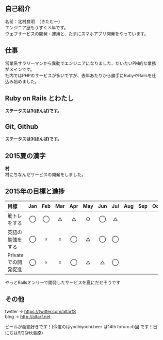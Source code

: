 ## 自己紹介
名前：北村良明　（きたむー）  
エンジニア歴もうすぐ３年です。  
ウェブサービスの開発・運用と、たまにスマホアプリ開発をやっています。  

## 仕事
営業系サラリーマンから異動でエンジニアになりました、だいたいPM的な業務がメインです。  
社内ではPHPのサービスが多いですが、去年あたりから勝手にRubyやRailsを仕込み始めました。  

## Ruby on Rails とわたし
__ステータスは3(ほんば)です。__    

## Git, Github
__ステータスは3(ほんば)です。__  

## 2015夏の漢字
**村**  
村にちなんだサービスの開発をしました。

## 2015年の目標と進捗
|            目標           | Jan | Feb | Mar | Apr | May | Jun | Jul | Aug | Sep | Oct | Nov | Dec |
|:-------------------------|:---:|:---:|:---:|:---:|:---:|:---:|:---:|:---:|:---:|:---:|:---:|:---:|
|筋トレをする| ◯ | ◯ | △ | △ | ○ | ◯ | △ |
|英語の勉強をする| ◯ | ☓ | ☓ | ◯ | △ | ◯ | ◯ |
|Privateでの開発促進| ◯ | ☓ | ☓ | ◯ | △ | △ | ◯ |

やっとRailsオンリーで開発したサービスを夏にだせそうです 
## その他
twitter -> https://twitter.com/altarf8  
blog -> http://altarf.net  
  
ビールが超絶好きです！(今度のはyochiyochi.beer は14th tofuro.rb回 です！日にちは9/2@秋葉原)   
